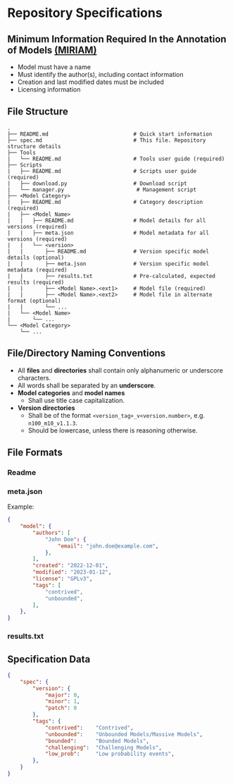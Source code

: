 # Repository Specifications

## Minimum Information Required In the Annotation of Models [(MIRIAM)](https://en.wikipedia.org/wiki/Minimum_information_required_in_the_annotation_of_models)

- Model must have a name
- Must identify the author(s), including contact information
- Creation and last modified dates must be included
- Licensing information

## File Structure

```
.
├── README.md                           # Quick start information
├── spec.md                             # This file. Repository structure details
├── Tools
|   └── README.md                       # Tools user guide (required)
├── Scripts
|   ├── README.md                       # Scripts user guide (required)
|   ├── download.py                     # Download script
|   └── manager.py                       # Management script
├── <Model Category>
|   ├── README.md                       # Category description (required)
|   ├── <Model Name>
|   |   ├── README.md                   # Model details for all versions (required)
|   |   ├── meta.json                   # Model metadata for all versions (required)
|   |   └── <version>
|   |       ├── README.md               # Version specific model details (optional)
|   |       ├── meta.json               # Version specific model metadata (required)
|   |       ├── results.txt             # Pre-calculated, expected results (required)
|   |       ├── <Model Name>.<ext1>     # Model file (required)
|   |       ├── <Model Name>.<ext2>     # Model file in alternate format (optional)
|   |       └── ...
|   └── <Model Name>
|       └── ... 
└── <Model Category>                
    └── ...
```



## File/Directory Naming Conventions

- All **files** and **directories** shall contain only alphanumeric or underscore characters.
- All words shall be separated by an **underscore**.
- **Model categories** and **model names**
  - Shall use title case capitalization.
- **Version directories**
  - Shall be of the format `<version_tag>_v<version.number>`, e.g. `n100_m10_v1.1.3`.
  - Should be lowercase, unless there is reasoning otherwise.

## File Formats

### Readme

### meta.json

Example:
```json
{
    "model": {
        "authors": [
            "John Doe": {
                "email": "john.doe@example.com",
            },
        ],
        "created": "2022-12-01",
        "modified": "2023-01-12",
        "license": "GPLv3",
        "tags": [
            "contrived",
            "unbounded",
        ],
    },
}
```

### results.txt

## Specification Data
```json
{
    "spec": {
        "version": {
            "major": 0,
            "minor": 1,
            "patch": 0
        },
        "tags": {
            "contrived":    "Contrived",
            "unbounded":    "Unbounded Models/Massive Models",
            "bounded":      "Bounded Models",
            "challenging":  "Challenging Models",
            "low_prob":     "Low probability events",
        },
    }
}
```

